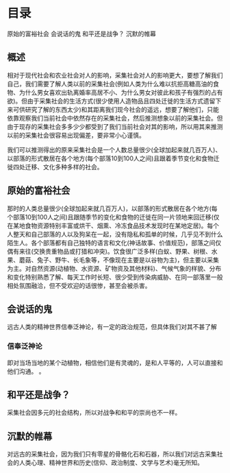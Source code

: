 # 目录
原始的富裕社会
会说话的鬼
和平还是战争？
沉默的帷幕

## 概述
相对于现代社会和农业社会对人的影响，采集社会对人的影响更大，要想了解我们自己，我们需要了解人类以前的采集社会(例如人类为什么难以抗拒高糖高油的食物、为什么男女喜欢出轨离婚率高居不小、为什么男女对彼此和孩子有强烈的占有欲)。但由于采集社会的生活方式(很少使用人造物品且四处迁徙的生活方式遗留下来可供研究了解的东西太少)和其距离我们现今社会的遥远，想要了解他们，只能依靠观察我们当前社会中依然存在的采集社会，然后推测想象以前的采集社会。但由于现存的采集社会多多少少都受到了我们当前社会对其的影响，所以用其来推测以前的采集社会很容易出现偏差，要非常小心谨慎。

我们可以推测得出的原来采集社会是一个人数总量很少(全球加起来就几百万人)、以部落的形式散居在各个地方(每个部落10到100人之间)且跟着季节变化和食物迁徙四处迁移、文化多种多样的社会。

## 原始的富裕社会
那时的人类总量很少(全球加起来就几百万人)，以部落的形式散居在各个地方(每个部落10到100人之间)且跟随季节的变化和食物的迁徙在同一片领地来回迁移(仅在某地食物资源特别丰富或烘干、烟熏、冷冻食品技术发现时在某地定居)。每个人整天和自己部落的人以及狗呆在一起，没有隐私和孤单的时候，几乎见不到什么陌生人。各个部落都有自己独特的语言和文化(神话故事、价值规范)，部落之间仅偶有来往(交换贵重物品或打猎和冲突)。饮食很广泛多样(白蚁、野果、树根、水果、蘑菇、兔子、野牛、长毛象等，不像现在主要是以谷物为主)，但主要以采集为主。对自然资源(动植物、水资源、矿物资及其他材料)、气候气象的样貌、分布和变化特别熟悉了解、每天工作时长短、很少受到传染病威胁、在同一部落里一般相处氛围融洽，但不受欢迎的话很惨，甚至会被杀害。

## 会说话的鬼
远古人类的精神世界信奉泛神论，有一定的政治规范，但具体我们对其不甚了解

### 信奉泛神论
即对当场当地的某个动植物，相信他们是有灵魂的，是和人平等的，人可以直接和他们沟通。
。

## 和平还是战争？
采集社会因多元的社会结构，所以对战争和和平的崇尚也不一样。

## 沉默的帷幕
对远古的采集社会，因为我们只有零星的骨骼化石和石器，所以我们对远古采集社会的人类心理、精神世界和历史(信仰、政治制度、文学与艺术)毫无所知。